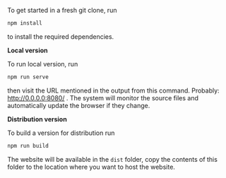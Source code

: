 To get started in a fresh git clone, run
```bash
npm install
```
to install the required dependencies. 

**Local version**

To run local version, run

```bash
npm run serve
```
then visit the URL mentioned in the output from this command. Probably: http://0.0.0.0:8080/ . The system will monitor the source files and automatically update the browser if they change.

**Distribution version**

To build a version for distribution run
```bash
npm run build
```
The website will be available in the `dist` folder, copy the contents of this folder to the location where you want to host the website.
